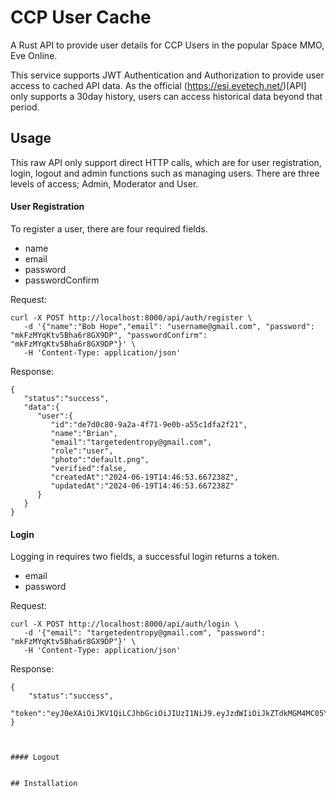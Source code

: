 # CCP User Cache

A Rust API to provide user details for CCP Users in the popular Space MMO, Eve Online.

This service supports JWT Authentication and Authorization to provide user access to cached API data.  As the official (https://esi.evetech.net/)[API] only supports a 30day history, users can access historical data beyond that period.

## Usage

This raw API only support direct HTTP calls, which are for user registration, login, logout and admin functions such as managing users.  There are three levels of access; Admin, Moderator and User.


#### User Registration
To register a user, there are four required fields.

* name
* email
* password
* passwordConfirm

Request:
```
curl -X POST http://localhost:8000/api/auth/register \
   -d '{"name":"Bob Hope","email": "username@gmail.com", "password": "mkFzMYqKtv5Bha6r8GX9DP", "passwordConfirm": "mkFzMYqKtv5Bha6r8GX9DP"}' \
   -H 'Content-Type: application/json'
```

Response:
```
{
   "status":"success",
   "data":{
      "user":{
         "id":"de7d0c80-9a2a-4f71-9e0b-a55c1dfa2f21",
         "name":"Brian",
         "email":"targetedentropy@gmail.com",
         "role":"user",
         "photo":"default.png",
         "verified":false,
         "createdAt":"2024-06-19T14:46:53.667238Z",
         "updatedAt":"2024-06-19T14:46:53.667238Z"
      }
   }
}
```

#### Login
Logging in requires two fields, a successful login returns a token.

* email
* password

Request:
```
curl -X POST http://localhost:8000/api/auth/login \
   -d '{"email": "targetedentropy@gmail.com", "password": "mkFzMYqKtv5Bha6r8GX9DP"}' \
   -H 'Content-Type: application/json'
```

Response:
```
{
    "status":"success",
    "token":"eyJ0eXAiOiJKV1QiLCJhbGciOiJIUzI1NiJ9.eyJzdWIiOiJkZTdkMGM4MC05YTJhLTRmNzEtOWUwYi1hNTVjMWRmYTJmMjEiLCJpYXQiOjE3MTg4MDkxNzMsImV4cCI6MTcxODgxMjc3M30.oOmUtYzx2pqeAP21G0kWVCJCUYVVlMVjJ7oYeaOwlAA"
}



#### Logout


## Installation

